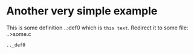 Another very simple example
===========================

This is some definition ..:def0 which is `this text`. Redirect it
to some file: ..>some.c

	.._def0